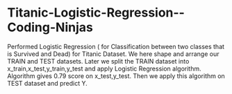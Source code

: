 # Titanic-Logistic-Regression--Coding-Ninjas
Performed Logistic Regression ( for Classification between two classes that is Survived and Dead) for Titanic Dataset. 
We here shape and arrange our TRAIN and TEST datasets.
Later we split the TRAIN dataset into x_train,x_test,y_train,y_test and apply Logistic Regression algorithm.
Algorithm gives 0.79 score on x_test,y_test.
Then we apply this algorithm on TEST dataset and predict Y.
